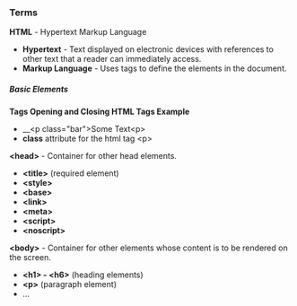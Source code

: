### Terms

__HTML__  - Hypertext Markup Language
* __Hypertext__ - Text displayed on electronic devices with references to other text that a reader can immediately access.
* __Markup Language__ - Uses tags to define the elements in the document.

##### Basic Elements

__Tags Opening and Closing HTML Tags Example__
* __\<p class="bar">Some Text\<p\>
* __class__ attribute for the html tag \<p\>

__\<head\>__ - Container for other head elements.
* __\<title\>__ (required element)
* __\<style\>__
* __\<base\>__
* __\<link\>__
* __\<meta\>__
* __\<script\>__
* __\<noscript\>__

__\<body\>__ - Container for other elements whose content is to be rendered on the screen.
* __\<h1\> - \<h6\>__ (heading elements)
* __\<p\>__ (paragraph element)
* ...

